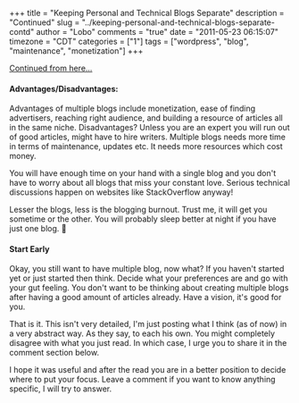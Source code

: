 +++
title = "Keeping Personal and Technical Blogs Separate"
description = "Continued"
slug = "../keeping-personal-and-technical-blogs-separate-contd"
author = "Lobo"
comments = "true"
date = "2011-05-23 06:15:07"
timezone = "CDT"
categories = ["1"]
tags = ["wordpress", "blog", "maintenance", "monetization"]
+++

[Continued from here...](/blog/keeping-personal-and-technical-blogs-separate/)

#### Advantages/Disadvantages:

Advantages of multiple blogs include monetization, ease of finding advertisers, reaching right audience, and building a resource of articles all in the same niche. Disadvantages? Unless you are an expert you will run out of good articles, might have to hire writers. Multiple blogs needs more time in terms of maintenance, updates etc. It needs more resources which cost money.

You will have enough time on your hand with a single blog and you don't have to worry about all blogs that miss your constant love. Serious technical discussions happen on websites like StackOverflow anyway!

Lesser the blogs, less is the blogging burnout. Trust me, it will get you sometime or the other. You will probably sleep better at night if you have just one blog. :grimacing:

#### Start Early

Okay, you still want to have multiple blog, now what? If you haven't started yet or just started then think. Decide what your preferences are and go with your gut feeling. You don't want to be thinking about creating multiple blogs after having a good amount of articles already. Have a vision, it's good for you.

That is it. This isn't very detailed, I'm just posting what I think (as of now) in a very abstract way. As they say, to each his own. You might completely disagree with what you just read. In which case, I urge you to share it in the comment section below.

I hope it was useful and after the read you are in a better position to decide where to put your focus.  Leave a comment if you want to know anything specific, I will try to answer.
